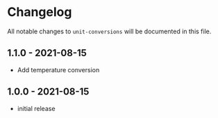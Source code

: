 # Changelog

All notable changes to `unit-conversions` will be documented in this file.

## 1.1.0 - 2021-08-15

- Add temperature conversion

## 1.0.0 - 2021-08-15

- initial release
